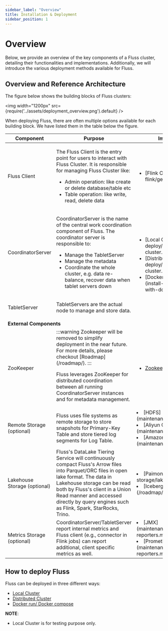 ```yaml
---
sidebar_label: "Overview"
title: Installation & Deployment
sidebar_position: 1
---
```


<!--
 Copyright (c) 2025 Alibaba Group Holding Ltd.

 Licensed under the Apache License, Version 2.0 (the "License");
 you may not use this file except in compliance with the License.
 You may obtain a copy of the License at

      http://www.apache.org/licenses/LICENSE-2.0

 Unless required by applicable law or agreed to in writing, software
 distributed under the License is distributed on an "AS IS" BASIS,
 WITHOUT WARRANTIES OR CONDITIONS OF ANY KIND, either express or implied.
 See the License for the specific language governing permissions and
 limitations under the License.
-->

# Overview

Below, we provide an overview of the key components of a Fluss cluster, detailing their functionalities and implementations. Additionally, we will introduce the various deployment methods available for Fluss.

## Overview and Reference Architecture

The figure below shows the building blocks of Fluss clusters:

<img width="1200px" src={require('../assets/deployment_overview.png').default} />



When deploying Fluss, there are often multiple options available for each building block.
We have listed them in the table below the figure.


<table class="table table-bordered">
  <thead>
    <tr>
      <th class="text-left" width="250">Component</th>
      <th class="text-left" width="600">Purpose</th>
      <th class="text-left" width="300">Implementations</th>
    </tr>
   </thead>
   <tbody>
        <tr>
            <td>Fluss Client</td>
            <td>
                <p>
                    The Fluss Client is the entry point for users to interact with Fluss Cluster. It is responsible for 
                    managing Fluss Cluster like:
                </p>
                <ul>
                    <li> Admin operation: like create or delete database/table etc</li>
                    <li>Table operation: like write, read, delete data</li>
                </ul>
            </td>
            <td>
                <ul>
                    <li>[Flink Connector](engine-flink/getting-started.md)</li>
                </ul>
            </td>
        </tr>
        <tr>
            <td>CoordinatorServer</td>
            <td>
                <p>
                CoordinatorServer is the name of the central work coordination component of Fluss. 
                The coordinator server is responsible to:
                </p>
                <ul>
                    <li>Manage the TabletServer</li>
                    <li>Manage the metadata</li>
                    <li>Coordinate the whole cluster, e.g. data re-balance, recover data when tablet servers down</li>
                </ul>
            </td>
            <td rowspan="2">
                <ul>
                    <li>[Local Cluster](install-deploy/deploying-local-cluster.md)</li>
                    <li>[Distributed Cluster](install-deploy/deploying-distributed-cluster.md)</li>
                    <li>[Docker run / Docker compose](install-deploy/deploying-with-docker.md)</li>
                </ul>
            </td>
        </tr>
        <tr>
            <td>TabletServer</td>
            <td>
                <p>
                TabletServers are the actual node to manage and store data.
                </p>
            </td>
        </tr>
        <tr>
            <td colspan="3" style={{ textAlign: "center" }}>
                <b>External Components</b>
            </td>
        </tr>
            <tr>
                <td>ZooKeeper</td>
                    <td>
                        :::warning
                        Zookeeper will be removed to simplify deployment in the near future. For more details, please checkout [Roadmap](/roadmap/).
                        :::
                        <p>
                        Fluss leverages ZooKeeper for distributed coordination between all running CoordinatorServer instances and for metadata management.
                        </p>
                    </td>
                    <td>
                        <ul>
                            <li><a href="https://zookeeper.apache.org/">Zookeeper</a></li>
                        </ul>
                    </td>
                </tr>
            <tr>
            <td>Remote Storage (optional)</td>
            <td>
                Fluss uses file systems as remote storage to store snapshots for Primary-Key Table and store tiered log segments for Log Table.
            </td>
            <td>
            <li>[HDFS](maintenance/filesystems/hdfs.md)</li>
            <li>[Aliyun OSS](maintenance/filesystems/oss.md)</li>
            <li>[Amazon S3](maintenance/filesystems/s3.md)</li>
            </td>
        </tr>
        <tr>
            <td>Lakehouse Storage (optional)</td>
            <td>
               Fluss's DataLake Tiering Service will continuously compact Fluss's Arrow files into Parquet/ORC files in open lake format.
               The data in Lakehouse storage can be read both by Fluss's client in a Union Read manner and accessed directly
               by query engines such as Flink, Spark, StarRocks, Trino.
            </td>
            <td>
            <li>[Paimon](maintenance/tiered-storage/lakehouse-storage.md)</li>
            <li>[Iceberg (Roadmap)](/roadmap/)</li>
            </td>
        </tr>
        <tr>
            <td>Metrics Storage (optional)</td>
            <td>
                CoordinatorServer/TabletServer report internal metrics and Fluss client (e.g., connector in Flink jobs) can report additional, client specific metrics as well.
            </td>
            <td>
               <li>[JMX](maintenance/observability/metric-reporters.md#jmx)</li>
               <li>[Prometheus](maintenance/observability/metric-reporters.md#prometheus)</li>
            </td>
        </tr>
    </tbody>
</table>

## How to deploy Fluss

Fluss can be deployed in three different ways:
- [Local Cluster](install-deploy/deploying-local-cluster.md)
- [Distributed Cluster](install-deploy/deploying-distributed-cluster.md)
- [Docker run/ Docker compose](install-deploy/deploying-with-docker.md)

**NOTE**:
- Local Cluster is for testing purpose only.